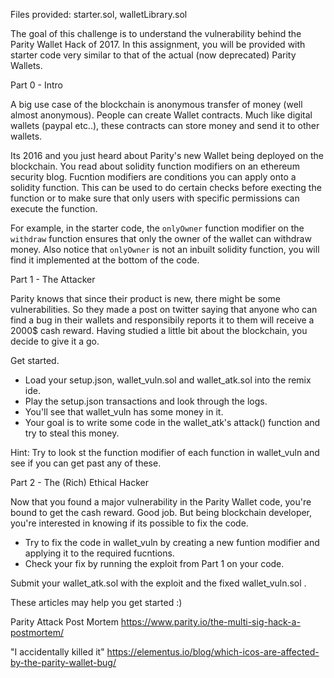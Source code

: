 Files provided: starter.sol, walletLibrary.sol

The goal of this challenge is to understand the vulnerability behind the Parity Wallet Hack of 2017. 
In this assignment, you will be provided with starter code very similar to that of the actual (now deprecated) Parity Wallets.

Part 0 - Intro

A big use case of the blockchain is anonymous transfer of money (well almost anonymous). People can create Wallet contracts. Much like digital wallets (paypal etc..), these contracts can store money and send it to other wallets. 

Its 2016 and you just heard about Parity's new Wallet being deployed on the blockchain. You read about solidity function modifiers on an ethereum security blog. 
Fucntion modifiers are conditions you can apply onto a solidity function. This can be used to do certain checks before execting the function or to make sure that only users with specific permissions can execute the function. 

For example, in the starter code, the `onlyOwner` function modifier on the `withdraw` function ensures that only the owner of the wallet can withdraw money. 
Also notice that `onlyOwner` is not an inbuilt solidity function, you will find it implemented at the bottom of the code. 

Part 1 - The Attacker

Parity knows that since their product is new, there might be some vulnerabilities. So they made a post on twitter saying that anyone who can find a bug in their wallets and responsibily reports it to them will receive a 2000$ cash reward. Having studied a little bit about the blockchain, you decide to give it a go.

Get started.
- Load your setup.json, wallet_vuln.sol and wallet_atk.sol into the remix ide.
- Play the setup.json transactions and look through the logs.
- You'll see that wallet_vuln has some money in it.
- Your goal is to write some code in the wallet_atk's attack() function and try to steal this money.

Hint: Try to look st the function modifier of each function in wallet_vuln and see if you can get past any of these.

Part 2 - The (Rich) Ethical Hacker

Now that you found a major vulnerability in the Parity Wallet code, you're bound to get the cash reward. Good job. But being blockchain developer, you're interested in knowing if its possible to fix the code. 

- Try to fix the code in wallet_vuln by creating a new funtion modifier and applying it to the required fucntions.
- Check your fix by running the exploit from Part 1 on your code. 

Submit your wallet_atk.sol with the exploit and the fixed wallet_vuln.sol .

These articles may help you get started :)

Parity Attack Post Mortem 
https://www.parity.io/the-multi-sig-hack-a-postmortem/

"I accidentally killed it" 
https://elementus.io/blog/which-icos-are-affected-by-the-parity-wallet-bug/
